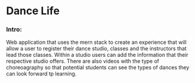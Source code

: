 # Dance Life

### Intro:
Web application that uses the mern stack to create an experience that will allow a user to register their dance studio, classes and the 
instructors that lead those classes. Within a studio users can add the information that their respective studio offers. There are also videos with the type of choreoagraphy so that potential students can see the types of dances they can look forward tp learning.